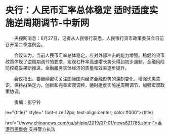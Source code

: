 # 央行：人民币汇率总体稳定 适时适度实施逆周期调节-中新网

　　央视网消息：6月27日，记者从人民银行获悉，人民银行货币政策委员会日前召开第二季度例会。

　　会议认为，当前人民币汇率总体稳定，应对外部冲击的能力增强。稳健的货币政策体现了逆周期调节的要求，宏观杠杆率高速增长势头得到初步遏制，金融风险防控稳妥果断推进，金融服务实体经济的质量和效率逐步提升。

　　会议指出，要继续密切关注国际国内经济金融形势的深刻变化，增强忧患意识，保持战略定力，创新和完善宏观调控，适时适度实施逆周期调节，加强宏观政策协调。

　　责编：彭宁铃 

le="{title}" style=" font-size:12px; text-align:center; color:#000">{title}

href="//www.chinanews.com/ga/shipin/2019/07-01/news821785.shtml">香港市民集会 支持警方执法
